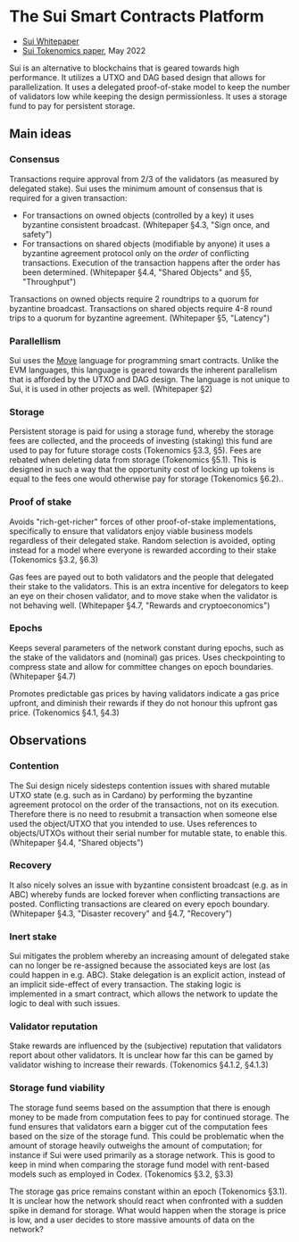 The Sui Smart Contracts Platform
================================

* [Sui Whitepaper](https://github.com/MystenLabs/sui/blob/main/doc/paper/sui.pdf)
* [Sui Tokenomics paper](https://github.com/MystenLabs/sui/blob/main/doc/paper/tokenomics.pdf), May 2022


Sui is an alternative to blockchains that is geared towards high performance. It
utilizes a UTXO and DAG based design that allows for parallelization. It uses a
delegated proof-of-stake model to keep the number of validators low while
keeping the design permissionless. It uses a storage fund to pay for persistent
storage.

Main ideas
----------

### Consensus ###

Transactions require approval from 2/3 of the validators (as measured by
delegated stake). Sui uses the minimum amount of consensus that is required for
a given transaction:

* For transactions on owned objects (controlled by a key) it uses byzantine
  consistent broadcast. (Whitepaper §4.3, "Sign once, and safety")
* For transactions on shared objects (modifiable by anyone) it uses a byzantine
  agreement protocol only on the *order* of conflicting transactions. Execution
  of the transaction happens after the order has been determined.  (Whitepaper
  §4.4, "Shared Objects" and §5, "Throughput")

Transactions on owned objects require 2 roundtrips to a quorum for byzantine
broadcast. Transactions on shared objects require 4-8 round trips to a quorum
for byzantine agreement. (Whitepaper §5, "Latency")

### Parallellism ###

Sui uses the
[Move](https://github.com/MystenLabs/sui/blob/main/doc/paper/sui.pdf) language
for programming smart contracts. Unlike the EVM languages, this language is
geared towards the inherent parallelism that is afforded by the UTXO and DAG
design. The language is not unique to Sui, it is used in other projects as well.
(Whitepaper §2)

### Storage ###
Persistent storage is paid for using a storage fund, whereby the storage fees
are collected, and the proceeds of investing (staking) this fund are used to pay
for future storage costs (Tokenomics §3.3, §5). Fees are rebated when deleting
data from storage (Tokenomics §5.1). This is designed in such a way that the
opportunity cost of locking up tokens is equal to the fees one would otherwise
pay for storage (Tokenomics §6.2)..

### Proof of stake ###

Avoids "rich-get-richer" forces of other proof-of-stake implementations,
specifically to ensure that validators enjoy viable business models regardless
of their delegated stake. Random selection is avoided, opting instead for a
model where everyone is rewarded according to their stake (Tokenomics §3.2,
§6.3)

Gas fees are payed out to both validators and the people that delegated their
stake to the validators. This is an extra incentive for delegators to keep an
eye on their chosen validator, and to move stake when the validator is not
behaving well. (Whitepaper §4.7, "Rewards and cryptoeconomics")

### Epochs ###
Keeps several parameters of the network constant during epochs, such as the
stake of the validators and (nominal) gas prices. Uses checkpointing to compress
state and allow for committee changes on epoch boundaries. (Whitepaper §4.7)

Promotes predictable gas prices by having validators indicate a gas price
upfront, and diminish their rewards if they do not honour this upfront gas
price. (Tokenomics §4.1, §4.3)

Observations
------------

### Contention ###

The Sui design nicely sidesteps contention issues with shared mutable UTXO state
(e.g. such as in Cardano) by performing the byzantine agreement protocol on the
order of the transactions, not on its execution. Therefore there is no need to
resubmit a transaction when someone else used the object/UTXO that you intended
to use. Uses references to objects/UTXOs without their serial number for mutable
state, to enable this. (Whitepaper §4.4, "Shared objects")

### Recovery ###

It also nicely solves an issue with byzantine consistent broadcast (e.g. as in
ABC) whereby funds are locked forever when conflicting transactions are posted.
Conflicting transactions are cleared on every epoch boundary. (Whitepaper §4.3,
"Disaster recovery" and §4.7, "Recovery")

### Inert stake ###

Sui mitigates the problem whereby an increasing amount of delegated stake can no
longer be re-assigned because the associated keys are lost (as could happen in
e.g. ABC). Stake delegation is an explicit action, instead of an implicit
side-effect of every transaction. The staking logic is implemented in a smart
contract, which allows the network to update the logic to deal with such issues.

### Validator reputation ###

Stake rewards are influenced by the (subjective) reputation that validators
report about other validators. It is unclear how far this can be gamed by
validator wishing to increase their rewards. (Tokenomics §4.1.2, §4.1.3)

### Storage fund viability ###

The storage fund seems based on the assumption that there is enough money to be
made from computation fees to pay for continued storage. The fund ensures that
validators earn a bigger cut of the computation fees based on the size of the
storage fund. This could be problematic when the amount of storage heavily
outweighs the amount of computation; for instance if Sui were used primarily as
a storage network. This is good to keep in mind when comparing the storage fund
model with rent-based models such as employed in Codex. (Tokenomics §3.2, §3.3)

The storage gas price remains constant within an epoch (Tokenomics §3.1). It is
unclear how the network should react when confronted with a sudden spike in
demand for storage. What would happen when the storage is price is low, and a
user decides to store massive amounts of data on the network?

